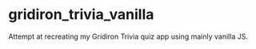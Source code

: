 # gridiron_trivia_vanilla
Attempt at recreating my Gridiron Trivia quiz app using mainly vanilla JS.
